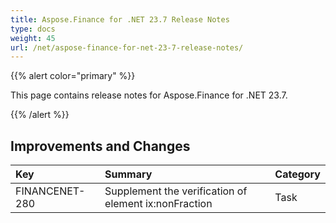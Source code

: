 ```yaml
---
title: Aspose.Finance for .NET 23.7 Release Notes
type: docs
weight: 45
url: /net/aspose-finance-for-net-23-7-release-notes/
---
```


{{% alert color="primary" %}}

This page contains release notes for Aspose.Finance for .NET 23.7.

{{% /alert %}}

## **Improvements and Changes**

|**Key**|**Summary**|**Category**|
| :- | :- | :- |
|FINANCENET-280|Supplement the verification of element ix:nonFraction|Task|

